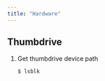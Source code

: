 ```yaml
---
title: "Hardware"
---
```


## Thumbdrive
1. Get thumbdrive device path
    ```bash
    $ lsblk
    ```


